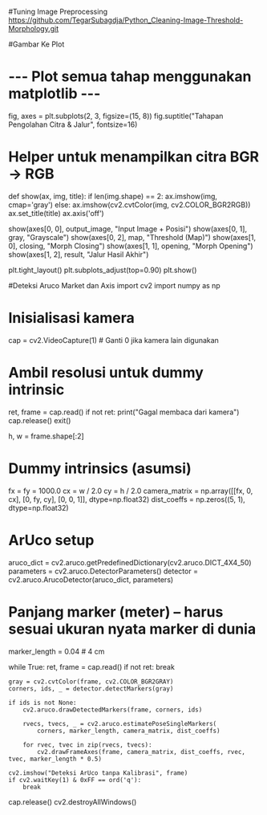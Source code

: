#Tuning Image Preprocessing 
https://github.com/TegarSubagdja/Python_Cleaning-Image-Threshold-Morphology.git

#Gambar Ke Plot
# --- Plot semua tahap menggunakan matplotlib ---
fig, axes = plt.subplots(2, 3, figsize=(15, 8))
fig.suptitle("Tahapan Pengolahan Citra & Jalur", fontsize=16)

# Helper untuk menampilkan citra BGR → RGB
def show(ax, img, title):
    if len(img.shape) == 2:
        ax.imshow(img, cmap='gray')
    else:
        ax.imshow(cv2.cvtColor(img, cv2.COLOR_BGR2RGB))
    ax.set_title(title)
    ax.axis('off')

show(axes[0, 0], output_image, "Input Image + Posisi")
show(axes[0, 1], gray, "Grayscale")
show(axes[0, 2], map, "Threshold (Map)")
show(axes[1, 0], closing, "Morph Closing")
show(axes[1, 1], opening, "Morph Opening")
show(axes[1, 2], result, "Jalur Hasil Akhir")

plt.tight_layout()
plt.subplots_adjust(top=0.90)
plt.show()

#Deteksi Aruco Market dan Axis
import cv2
import numpy as np

# Inisialisasi kamera
cap = cv2.VideoCapture(1)  # Ganti 0 jika kamera lain digunakan

# Ambil resolusi untuk dummy intrinsic
ret, frame = cap.read()
if not ret:
    print("Gagal membaca dari kamera")
    cap.release()
    exit()

h, w = frame.shape[:2]

# Dummy intrinsics (asumsi)
fx = fy = 1000.0
cx = w / 2.0
cy = h / 2.0
camera_matrix = np.array([[fx, 0, cx],
                          [0, fy, cy],
                          [0,  0,  1]], dtype=np.float32)
dist_coeffs = np.zeros((5, 1), dtype=np.float32)

# ArUco setup
aruco_dict = cv2.aruco.getPredefinedDictionary(cv2.aruco.DICT_4X4_50)
parameters = cv2.aruco.DetectorParameters()
detector = cv2.aruco.ArucoDetector(aruco_dict, parameters)

# Panjang marker (meter) – harus sesuai ukuran nyata marker di dunia
marker_length = 0.04  # 4 cm

while True:
    ret, frame = cap.read()
    if not ret:
        break

    gray = cv2.cvtColor(frame, cv2.COLOR_BGR2GRAY)
    corners, ids, _ = detector.detectMarkers(gray)

    if ids is not None:
        cv2.aruco.drawDetectedMarkers(frame, corners, ids)

        rvecs, tvecs, _ = cv2.aruco.estimatePoseSingleMarkers(
            corners, marker_length, camera_matrix, dist_coeffs)

        for rvec, tvec in zip(rvecs, tvecs):
            cv2.drawFrameAxes(frame, camera_matrix, dist_coeffs, rvec, tvec, marker_length * 0.5)

    cv2.imshow("Deteksi ArUco tanpa Kalibrasi", frame)
    if cv2.waitKey(1) & 0xFF == ord('q'):
        break

cap.release()
cv2.destroyAllWindows()
